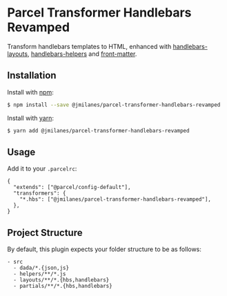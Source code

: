 # Parcel Transformer Handlebars Revamped

Transform handlebars templates to HTML, enhanced with [handlebars-layouts](https://www.npmjs.com/package/handlebars-layouts), [handlebars-helpers](https://www.npmjs.com/package/handlebars-helpers) and [front-matter](https://www.npmjs.com/package/front-matter).

## Installation

Install with [npm](https://www.npmjs.com/):

```bash
$ npm install --save @jmilanes/parcel-transformer-handlebars-revamped
```

Install with [yarn](https://yarnpkg.com):

```bash
$ yarn add @jmilanes/parcel-transformer-handlebars-revamped
```

## Usage

Add it to your `.parcelrc`:

```
{
  "extends": ["@parcel/config-default"],
  "transformers": {
    "*.hbs": ["@jmilanes/parcel-transformer-handlebars-revamped"],
  },
}
```

## Project Structure

By default, this plugin expects your folder structure to be as follows:

```
- src
  - dada/*.{json,js}
  - helpers/**/*.js
  - layouts/**/*.{hbs,handlebars}
  - partials/**/*.{hbs,handlebars}
```

## Configuration

You can customize the location of your handlebars files and extensions by adding a configuration file the root of our project, this file can be one of the following:

1. `hbs.config.json`
2. `handlebars.config.json`
3. `.hbsrc`
4. `.handlebarsrc`

Configuration example:

```json
{
    "data": "src/data/**/*.{json,js}",
    "helpers": "src/helpers/**/*.js",
    "layouts": "src/layouts/**/*.{hbs,html}",
    "partials": "src/partials/**/*.{hbs,html}",
}
```

That's it, create your html files using Handlebars and parcel will compile tham to `.html`.

## Features

### frontmatter
The plugin has built in support for frontmatter yaml. Processed yaml data will be passed into the templates before compilation. frontmatter yaml data will preferably be at the top of the template file such as the following example:

#### Source - `example.hbs`
```html
---
title: This is a heading
desc: this is a paragraph
names:
  - bob
  - jane
  - mark
---
{{!< mainlayout}}

<h1>{{title}}</h1>
<p>{{desc}}</p>
<ul>
{{#each names}}
  <li>{{this}}</li>
{{/each}}
</ul>
```

#### Output - `example.html`
```html
<html>
  <body>
    <h1>This is a heading</h1>
    <p>this is a paragraph</p>
    <ul>
      <li>bob</li>
      <li>jane</li>
      <li>mark</li>
    </ul>
  </body>
</html>
```

### Handlebars Layouts
The plugin has built in support for [handlebars-layouts](https://www.npmjs.com/package/handlebars-layouts). The [advanced example](https://github.com/TheBlackBolt/parcel-plugin-handlebars/tree/master/examples/advanced) shows how to take advantage of handlebars layouts.
Please refer to their documentation for more information.

### Handlebars Helpers
The plugin is also including all helpers found in the npm package [handlebars-helpers](https://www.npmjs.com/package/handlebars-helpers).
Please refer to their documentation for example usages.

### Environment Variables

During compililation the plugin will also pass the following variable(s) to the template:

- NODE_ENV

This can be useful when you want specific code to show up on production builds.

```html
{{#eq NODE_ENV "production"}}
<!-- Production only code -->
{{/eq}}
```

Or perhaps the opposite

```html
{{#isnt NODE_ENV "production"}}
<!-- Development only code -->
{{/isnt}}
```

## LICENSE

```LICENSE
The MIT License (MIT)

Copyright (c) 2021 Ecor Ventures LLC.

Permission is hereby granted, free of charge, to any person obtaining a copy
of this software and associated documentation files (the "Software"), to deal
in the Software without restriction, including without limitation the rights
to use, copy, modify, merge, publish, distribute, sublicense, and/or sell
copies of the Software, and to permit persons to whom the Software is
furnished to do so, subject to the following conditions:

The above copyright notice and this permission notice shall be included in all
copies or substantial portions of the Software.

THE SOFTWARE IS PROVIDED "AS IS", WITHOUT WARRANTY OF ANY KIND, EXPRESS OR
IMPLIED, INCLUDING BUT NOT LIMITED TO THE WARRANTIES OF MERCHANTABILITY,
FITNESS FOR A PARTICULAR PURPOSE AND NONINFRINGEMENT. IN NO EVENT SHALL THE
AUTHORS OR COPYRIGHT HOLDERS BE LIABLE FOR ANY CLAIM, DAMAGES OR OTHER
LIABILITY, WHETHER IN AN ACTION OF CONTRACT, TORT OR OTHERWISE, ARISING FROM,
OUT OF OR IN CONNECTION WITH THE SOFTWARE OR THE USE OR OTHER DEALINGS IN THE
SOFTWARE.
```